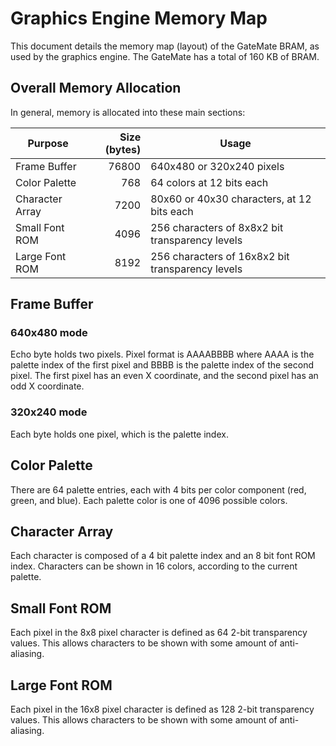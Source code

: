 # Graphics Engine Memory Map

This document details the memory map (layout) of the GateMate BRAM,
as used by the graphics engine. The GateMate has a total of 160 KB of BRAM.

## Overall Memory Allocation

In general, memory is allocated into these main sections:

|Purpose|Size (bytes)|Usage|
|-------|----:|-----|
|Frame Buffer|76800|640x480 or 320x240 pixels|
|Color Palette|768|64 colors at 12 bits each|
|Character Array|7200|80x60 or 40x30 characters, at 12 bits each|
|Small Font ROM|4096|256 characters of 8x8x2 bit transparency levels|
|Large Font ROM|8192|256 characters of 16x8x2 bit transparency levels|

## Frame Buffer
### 640x480 mode
Echo byte holds two pixels.
Pixel format is AAAABBBB where AAAA is the palette index of the first pixel and BBBB is the palette index of the second pixel. The first pixel has an even X coordinate, and the second pixel has an odd X coordinate.

### 320x240 mode
Each byte holds one pixel, which is the palette index.

## Color Palette
There are 64 palette entries, each with 4 bits per color component (red, green, and blue). Each palette color is one of 4096 possible colors.

## Character Array
Each character is composed of a 4 bit palette index and an 8 bit font ROM index. Characters can be shown in 16 colors, according to the current palette.

## Small Font ROM
Each pixel in the 8x8 pixel character is defined as 64 2-bit transparency values. This allows characters to be shown with some amount of anti-aliasing.

## Large Font ROM
Each pixel in the 16x8 pixel character is defined as 128 2-bit transparency values. This allows characters to be shown with some amount of anti-aliasing.

